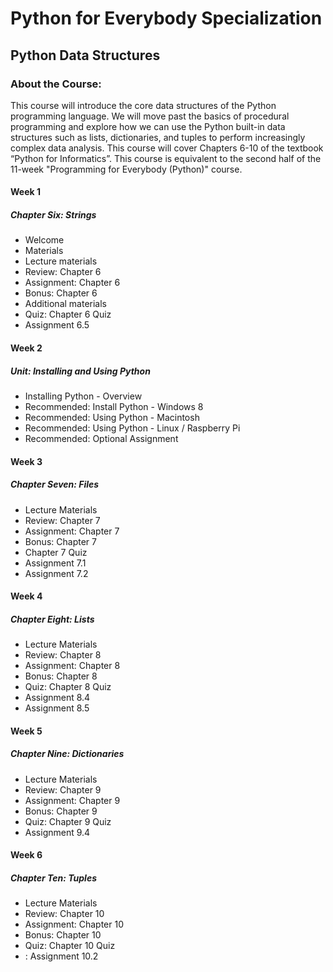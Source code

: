 # Python for Everybody Specialization
## Python Data Structures
### About the Course:
This course will introduce the core data structures of the Python programming language. We will move past the basics of procedural programming and explore how we can use the Python built-in data structures such as lists, dictionaries, and tuples to perform increasingly complex data analysis. This course will cover Chapters 6-10 of the textbook “Python for Informatics”.  This course is equivalent to the second half of the 11-week "Programming for Everybody (Python)" course.

#### Week 1
##### Chapter Six: Strings
- Welcome
- Materials
- Lecture materials
- Review: Chapter 6
- Assignment: Chapter 6
- Bonus: Chapter 6
- Additional materials
- Quiz: Chapter 6 Quiz
- Assignment 6.5

#### Week 2
##### Unit: Installing and Using Python
- Installing Python - Overview
- Recommended: Install Python - Windows 8
- Recommended: Using Python - Macintosh
- Recommended: Using Python - Linux / Raspberry Pi
- Recommended: Optional Assignment

#### Week 3
##### Chapter Seven: Files
- Lecture Materials
- Review: Chapter 7
- Assignment: Chapter 7
- Bonus: Chapter 7
- Chapter 7 Quiz
- Assignment 7.1
- Assignment 7.2

#### Week 4
##### Chapter Eight: Lists
- Lecture Materials
- Review: Chapter 8
- Assignment: Chapter 8
- Bonus: Chapter 8
- Quiz: Chapter 8 Quiz
- Assignment 8.4
- Assignment 8.5

#### Week 5
##### Chapter Nine: Dictionaries
- Lecture Materials
- Review: Chapter 9
- Assignment: Chapter 9
- Bonus: Chapter 9
- Quiz: Chapter 9 Quiz
- Assignment 9.4

#### Week 6
##### Chapter Ten: Tuples
- Lecture Materials
- Review: Chapter 10
- Assignment: Chapter 10
- Bonus: Chapter 10
- Quiz: Chapter 10 Quiz
- : Assignment 10.2

